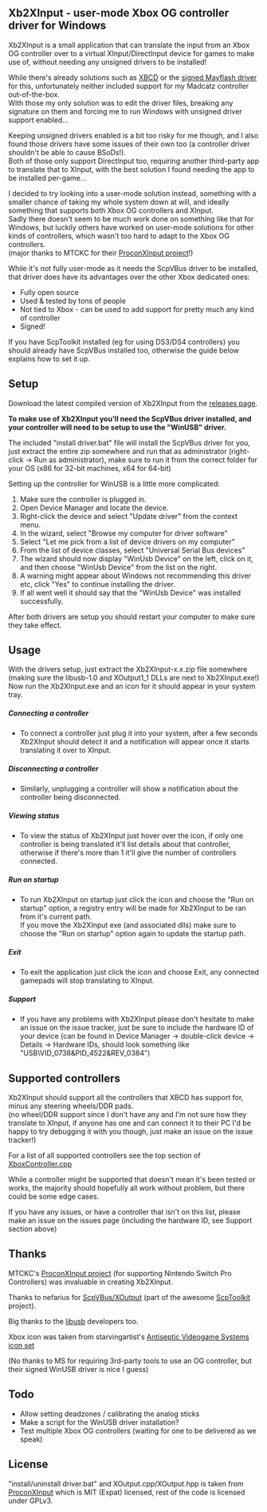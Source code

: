 ## Xb2XInput - user-mode Xbox OG controller driver for Windows

Xb2XInput is a small application that can translate the input from an Xbox OG controller over to a virtual XInput/DirectInput device for games to make use of, without needing any unsigned drivers to be installed!

While there's already solutions such as [XBCD](https://www.s-config.com/xbcd-original-xbox-controllers-win10/) or the [signed Mayflash driver](https://www.s-config.com/xbcd-mayflash-xbox-joystick-driver/) for this, unfortunately neither included support for my Madcatz controller out-of-the-box.  
With those my only solution was to edit the driver files, breaking any signature on them and forcing me to run Windows with unsigned driver support enabled...

Keeping unsigned drivers enabled is a bit too risky for me though, and I also found those drivers have some issues of their own too (a controller driver shouldn't be able to cause BSoDs!).  
Both of those only support DirectInput too, requiring another third-party app to translate that to XInput, with the best solution I found needing the app to be installed per-game...

I decided to try looking into a user-mode solution instead, something with a smaller chance of taking my whole system down at will, and ideally something that supports both Xbox OG controllers and XInput.  
Sadly there doesn't seem to be much work done on something like that for Windows, but luckily others have worked on user-mode solutions for other kinds of controllers, which wasn't too hard to adapt to the Xbox OG controllers.  
(major thanks to MTCKC for their [ProconXInput project](https://github.com/MTCKC/ProconXInput/)!)

While it's not fully user-mode as it needs the ScpVBus driver to be installed, that driver does have its advantages over the other Xbox dedicated ones:

- Fully open source
- Used & tested by tons of people
- Not tied to Xbox - can be used to add support for pretty much any kind of controller
- Signed!

If you have ScpToolkit installed (eg for using DS3/DS4 controllers) you should already have ScpVBus installed too, otherwise the guide below explains how to set it up.

Setup
---
Download the latest compiled version of Xb2XInput from the [releases page](https://github.com/emoose/Xb2XInput/releases).

**To make use of Xb2XInput you'll need the ScpVBus driver installed, and your controller will need to be setup to use the "WinUSB" driver.**

The included "install driver.bat" file will install the ScpVBus driver for you, just extract the entire zip somewhere and run that as administrator (right-click -> Run as administrator), make sure to run it from the correct folder for your OS (x86 for 32-bit machines, x64 for 64-bit)

Setting up the controller for WinUSB is a little more complicated:
1. Make sure the controller is plugged in.
2. Open Device Manager and locate the device.
3. Right-click the device and select "Update driver" from the context menu.
4. In the wizard, select "Browse my computer for driver software"
5. Select "Let me pick from a list of device drivers on my computer"
6. From the list of device classes, select "Universal Serial Bus devices"
7. The wizard should now display "WinUsb Device" on the left, click on it, and then choose "WinUsb Device" from the list on the right.
8. A warning might appear about Windows not recommending this driver etc, click "Yes" to continue installing the driver.
9. If all went well it should say that the "WinUsb Device" was installed successfully.

After both drivers are setup you should restart your computer to make sure they take effect.

Usage
---
With the drivers setup, just extract the Xb2XInput-x.x.zip file somewhere (making sure the libusb-1.0 and XOutput1_1 DLLs are next to Xb2XInput.exe!)  
Now run the Xb2XInput.exe and an icon for it should appear in your system tray.  

##### Connecting a controller
- To connect a controller just plug it into your system, after a few seconds Xb2XInput should detect it and a notification will appear once it starts translating it over to XInput.  

##### Disconnecting a controller
- Similarly, unplugging a controller will show a notification about the controller being disconnected.

##### Viewing status
- To view the status of Xb2XInput just hover over the icon, if only one controller is being translated it'll list details about that controller, otherwise if there's more than 1 it'll give the number of controllers connected.

##### Run on startup
- To run Xb2XInput on startup just click the icon and choose the "Run on startup" option, a registry entry will be made for Xb2XInput to be ran from it's current path.  
If you move the Xb2XInput exe (and associated dlls) make sure to choose the "Run on startup" option again to update the startup path.

##### Exit
- To exit the application just click the icon and choose Exit, any connected gamepads will stop translating to XInput.

##### Support
- If you have any problems with Xb2XInput please don't hesitate to make an issue on the issue tracker, just be sure to include the hardware ID of your device (can be found in Device Manager -> double-click device -> Details -> Hardware IDs, should look something like "USB\VID_0738&PID_4522&REV_0384")

Supported controllers
---
Xb2XInput should support all the controllers that XBCD has support for, minus any steering wheels/DDR pads.  
(no wheel/DDR support since I don't have any and I'm not sure how they translate to XInput, if anyone has one and can connect it to their PC I'd be happy to try debugging it with you though, just make an issue on the issue tracker!)

For a list of all supported controllers see the top section of [XboxController.cpp](https://github.com/emoose/Xb2XInput/blob/master/Xb2XInput/XboxController.cpp)

While a controller might be supported that doesn't mean it's been tested or works, the majority should hopefully all work without problem, but there could be some edge cases.

If you have any issues, or have a controller that isn't on this list, please make an issue on the issues page (including the hardware ID, see Support section above)

Thanks
---
MTCKC's [ProconXInput project](https://github.com/MTCKC/ProconXInput/) (for supporting Nintendo Switch Pro Controllers) was invaluable in creating Xb2XInput.

Thanks to nefarius for [ScpVBus/XOutput](https://github.com/nefarius/ScpVBus) (part of the awesome [ScpToolkit](https://github.com/nefarius/ScpToolkit) project).

Big thanks to the [libusb](https://libusb.info/) developers too.

Xbox icon was taken from starvingartist's [Antiseptic Videogame Systems icon set](https://www.deviantart.com/starvingartist/art/Antiseptic-Videogame-Systems-23217105)

(No thanks to MS for requiring 3rd-party tools to use an OG controller, but their signed WinUSB driver is nice I guess)

Todo
---
- Allow setting deadzones / calibrating the analog sticks
- Make a script for the WinUSB driver installation?
- Test multiple Xbox OG controllers (waiting for one to be delivered as we speak)

License
---
"install/uninstall driver.bat" and XOutput.cpp/XOutput.hpp is taken from [ProconXInput](https://github.com/MTCKC/ProconXInput/) which is MIT (Expat) licensed, rest of the code is licensed under GPLv3.
